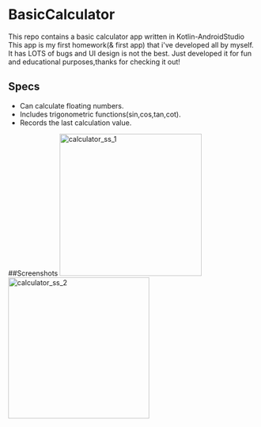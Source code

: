 # BasicCalculator
This repo contains a basic calculator app written in Kotlin-AndroidStudio
This app is my first homework(& first app) that i've developed all by myself. 
It has LOTS of bugs and UI design is not the best.
Just developed it for fun and educational purposes,thanks for checking it out!

## Specs
- Can calculate floating numbers.
- Includes trigonometric functions(sin,cos,tan,cot).
- Records the last calculation value.

##Screenshots
<img width="287" alt="calculator_ss_1" src="https://github.com/alperendemirciai/BasicCalculator/assets/60541504/3da50586-4ed0-4860-9a98-49204b1f591d">
<img width="285" alt="calculator_ss_2" src="https://github.com/alperendemirciai/BasicCalculator/assets/60541504/2c97b968-4c45-41f0-9bd4-17e86bf9e465">
